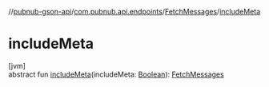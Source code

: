 //[pubnub-gson-api](../../../index.md)/[com.pubnub.api.endpoints](../index.md)/[FetchMessages](index.md)/[includeMeta](include-meta.md)

# includeMeta

[jvm]\
abstract fun [includeMeta](include-meta.md)(includeMeta: [Boolean](https://kotlinlang.org/api/latest/jvm/stdlib/kotlin/-boolean/index.html)): [FetchMessages](index.md)

